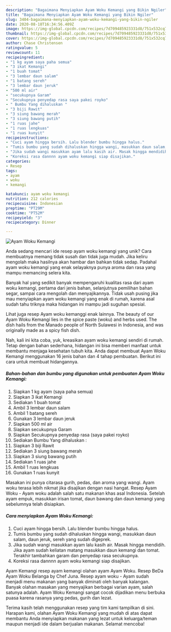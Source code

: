 ```yaml
---
description: "Bagaimana Menyiapkan Ayam Woku Kemangi yang Bikin Ngiler"
title: "Bagaimana Menyiapkan Ayam Woku Kemangi yang Bikin Ngiler"
slug: 3404-bagaimana-menyiapkan-ayam-woku-kemangi-yang-bikin-ngiler
date: 2020-08-18T16:34:56.409Z
image: https://img-global.cpcdn.com/recipes/7d709485923331d8/751x532cq70/ayam-woku-kemangi-foto-resep-utama.jpg
thumbnail: https://img-global.cpcdn.com/recipes/7d709485923331d8/751x532cq70/ayam-woku-kemangi-foto-resep-utama.jpg
cover: https://img-global.cpcdn.com/recipes/7d709485923331d8/751x532cq70/ayam-woku-kemangi-foto-resep-utama.jpg
author: Chase Christensen
ratingvalue: 5
reviewcount: 11
recipeingredient:
- "1 kg ayam saya paha semua"
- "3 ikat Kemangi"
- "1 buah tomat"
- "3 lembar daun salam"
- "1 batang sereh"
- "3 lembar daun jeruk"
- "500 ml air"
- "secukupnya Garam"
- "Secukupnya penyedap rasa saya pakei royko"
- " Bumbu Yang dihaluskan "
- "3 biji Rawit"
- "3 siung bawang merah"
- "3 siung bawang putih"
- "1 ruas jahe"
- "1 ruas lengkuas"
- "1 ruas kunyit"
recipeinstructions:
- "Cuci ayam hingga bersih. Lalu blender bumbu hingga halus."
- "Tumis bumbu yang sudah dihaluskan hingga wangi, masukkan daun salam, daun jeruk, sereh yang sudah digeprek."
- "Jika sudah wangi masukkan ayam lalu kasih air. Masak hingga mendidih. Jika ayam sudah keliatan matang masukkan daun kemangi dan tomat. Terakhir tambahkan garam dan penyedap rasa secukupnya."
- "Koreksi rasa dannnn ayam woku kemangi siap disajikan."
categories:
- Resep
tags:
- ayam
- woku
- kemangi

katakunci: ayam woku kemangi 
nutrition: 212 calories
recipecuisine: Indonesian
preptime: "PT29M"
cooktime: "PT52M"
recipeyield: "3"
recipecategory: Dinner

---
```



![Ayam Woku Kemangi](https://img-global.cpcdn.com/recipes/7d709485923331d8/751x532cq70/ayam-woku-kemangi-foto-resep-utama.jpg)

Anda sedang mencari ide resep ayam woku kemangi yang unik? Cara membuatnya memang tidak susah dan tidak juga mudah. Jika keliru mengolah maka hasilnya akan hambar dan bahkan tidak sedap. Padahal ayam woku kemangi yang enak selayaknya punya aroma dan rasa yang mampu memancing selera kita.

Banyak hal yang sedikit banyak mempengaruhi kualitas rasa dari ayam woku kemangi, pertama dari jenis bahan, selanjutnya pemilihan bahan segar, sampai cara mengolah dan menyajikannya. Tidak usah pusing jika mau menyiapkan ayam woku kemangi yang enak di rumah, karena asal sudah tahu triknya maka hidangan ini mampu jadi suguhan spesial.

Lihat juga resep Ayam woku kemanggi enak lainnya. The beauty of our Ayam Woku Kemangi lies in the spice paste (woku) and herbs used. The dish hails from the Manado people of North Sulawesi in Indonesia, and was originally made as a spicy fish dish.


Nah, kali ini kita coba, yuk, kreasikan ayam woku kemangi sendiri di rumah. Tetap dengan bahan sederhana, hidangan ini bisa memberi manfaat untuk membantu menjaga kesehatan tubuh kita. Anda dapat membuat Ayam Woku Kemangi menggunakan 16 jenis bahan dan 4 tahap pembuatan. Berikut ini cara untuk membuat hidangannya.

<!--inarticleads1-->

##### Bahan-bahan dan bumbu yang digunakan untuk pembuatan Ayam Woku Kemangi:

1. Siapkan 1 kg ayam (saya paha semua)
1. Siapkan 3 ikat Kemangi
1. Sediakan 1 buah tomat
1. Ambil 3 lembar daun salam
1. Ambil 1 batang sereh
1. Gunakan 3 lembar daun jeruk
1. Siapkan 500 ml air
1. Siapkan secukupnya Garam
1. Siapkan Secukupnya penyedap rasa (saya pakei royko)
1. Sediakan  Bumbu Yang dihaluskan :
1. Siapkan 3 biji Rawit
1. Sediakan 3 siung bawang merah
1. Siapkan 3 siung bawang putih
1. Sediakan 1 ruas jahe
1. Ambil 1 ruas lengkuas
1. Gunakan 1 ruas kunyit


Masakan ini punya citarasa gurih, pedas, dan aroma yang wangi. Ayam woku terasa lebih nikmat jika disajikan dengan nasi hangat. Resep Ayam Woku - Ayam woku adalah salah satu makanan khas asal Indonesia. Setelah ayam empuk, masukkan irisan tomat, daun bawang dan daun kemangi yang sebelumnya telah disiapkan. 

<!--inarticleads2-->

##### Cara menyiapkan Ayam Woku Kemangi:

1. Cuci ayam hingga bersih. Lalu blender bumbu hingga halus.
1. Tumis bumbu yang sudah dihaluskan hingga wangi, masukkan daun salam, daun jeruk, sereh yang sudah digeprek.
1. Jika sudah wangi masukkan ayam lalu kasih air. Masak hingga mendidih. Jika ayam sudah keliatan matang masukkan daun kemangi dan tomat. Terakhir tambahkan garam dan penyedap rasa secukupnya.
1. Koreksi rasa dannnn ayam woku kemangi siap disajikan.


Ayam Kemangi resep ayam kemangi olahan ayam Ayam Woku. Resep BeDa Ayam Woku Belanga by Chef Juna. Resep ayam woku - Ayam sudah menjadi menu makanan yang banyak diminati oleh banyak kalangan. Banyak olahan masakan yang menyajikan berbagai varian ayam, salah satunya adalah. Ayam Woku Kemangi sangat cocok dijadikan menu berbuka puasa karena rasanya yang pedas, gurih dan lezat. 

Terima kasih telah menggunakan resep yang tim kami tampilkan di sini. Harapan kami, olahan Ayam Woku Kemangi yang mudah di atas dapat membantu Anda menyiapkan makanan yang lezat untuk keluarga/teman maupun menjadi ide dalam berjualan makanan. Selamat mencoba!
